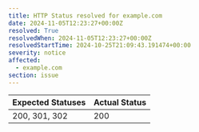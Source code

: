 ```yaml
---
title: HTTP Status resolved for example.com
date: 2024-11-05T12:23:27+00:00Z
resolved: True
resolvedWhen: 2024-11-05T12:23:27+00:00Z
resolvedStartTime: 2024-10-25T21:09:43.191474+00:00
severity: notice
affected:
  - example.com
section: issue
---
```


| Expected Statuses | Actual Status  |
|-------------------|----------------|
| 200, 301, 302 | 200 |
